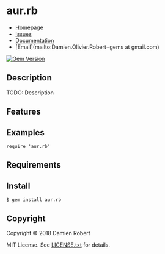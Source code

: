# aur.rb

* [Homepage](https://github.com/DamienRobert/aur.rb#readme)
* [Issues](https://github.com/DamienRobert/aur.rb/issues)
* [Documentation](http://rubydoc.info/gems/aur.rb)
* [Email](mailto:Damien.Olivier.Robert+gems at gmail.com)

[![Gem Version](https://img.shields.io/gem/v/aur.rb.svg)](https://rubygems.org/gems/aur.rb)

## Description

TODO: Description

## Features

## Examples

    require 'aur.rb'

## Requirements

## Install

    $ gem install aur.rb

## Copyright

Copyright © 2018 Damien Robert

MIT License. See [LICENSE.txt](./LICENSE.txt) for details.
